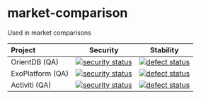 # market-comparison
Used in market comparisons

| Project          | Security      | Stability  |
|:---------------- | ------------- | ---------- |
| OrientDB (QA)    | [![security status](https://qa.meterian.com/badge/gh/orientechnologies/orientdb/security?branch=2.2.32)](https://qa.meterian.com/report/gh/orientechnologies/orientdb?branch=2.2.32) | [![defect status](https://qa.meterian.com/badge/gh/orientechnologies/orientdb/stability?branch=2.2.32)](https://qa.meterian.com/report/gh/orientechnologies/orientdb?branch=2.2.32) |
| ExoPlatform (QA) | [![security status](https://qa.meterian.com/badge/gh/exoplatform/platform/security?branch=stable%2F5.0.x)](https://qa.meterian.com/report/gh/exoplatform/platform?branch=stable%2F5.0.x) | [![defect status](https://qa.meterian.com/badge/gh/exoplatform/platform/stability?branch=stable%2F5.0.x)](https://qa.meterian.com/report/gh/exoplatform/platform?branch=stable%2F5.0.x) |
| Activiti (QA)    | [![security status](https://qa.meterian.com/badge/gh/Activiti/Activiti/security?branch=activiti-6.0.0)](https://qa.meterian.com/report/gh/Activiti/Activiti?branch=activiti-6.0.0) | [![defect status](https://qa.meterian.com/badge/gh/Activiti/Activiti/stability?branch=activiti-6.0.0)](https://qa.meterian.com/report/gh/Activiti/Activiti?branch=activiti-6.0.0) |

<!--- 
| MyCollab (QA)    | [![security status](https://qa.meterian.com/badge/gh/MyCollab/mycollab/security)](https://qa.meterian.com/report/gh/MyCollab/mycollab) | [![defect status](https://qa.meterian.com/badge/gh/MyCollab/mycollab/stability)](https://qa.meterian.com/report/gh/MyCollab/mycollab) 
-->
